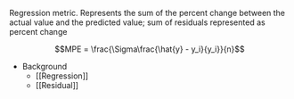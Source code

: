 Regression metric. Represents the sum of the percent change between the actual value and the predicted value; sum of residuals represented as percent change

$$MPE = \frac{\Sigma\frac{\hat{y} - y_i}{y_i}}{n}$$
- Background
	- [[Regression]]
	- [[Residual]]
